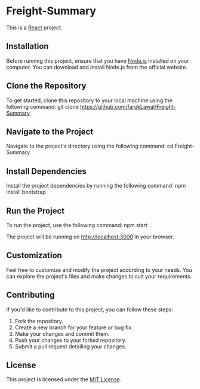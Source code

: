 # Freight-Summary

This is a [React](https://reactjs.org/) project.

## Installation

Before running this project, ensure that you have [Node.js](https://nodejs.org/) installed on your computer. You can download and install Node.js from the official website.

## Clone the Repository

To get started, clone this repository to your local machine using the following command: git clone https://github.com/farukLawal/Freight-Summary

## Navigate to the Project

Navigate to the project's directory using the following command: cd Freight-Summary


## Install Dependencies

Install the project dependencies by running the following command: npm install bootstrap

## Run the Project

To run the project, use the following command: npm start

The project will be running on [http://localhost:3000](http://localhost:3000) in your browser.

## Customization

Feel free to customize and modify the project according to your needs. You can explore the project's files and make changes to suit your requirements.

## Contributing

If you'd like to contribute to this project, you can follow these steps:

1. Fork the repository.
2. Create a new branch for your feature or bug fix.
3. Make your changes and commit them.
4. Push your changes to your forked repository.
5. Submit a pull request detailing your changes.

## License

This project is licensed under the [MIT License](LICENSE).
